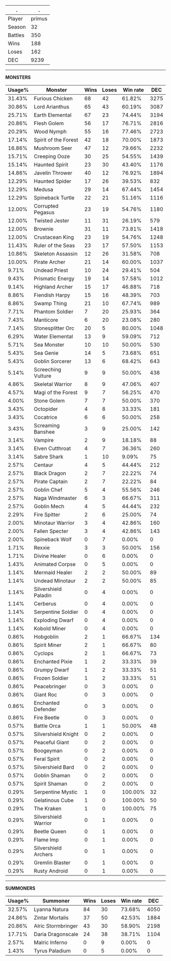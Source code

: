 .|.
|-|-
Player|primus
Season|32
Battles|350
Wins|188
Loses|162
DEC|9239

---
**MONSTERS**

Usage%|Monster|Wins|Loses|Win rate|DEC|
-|-|-|-|-|-|
31.43%|Furious Chicken|68|42|61.82%|3275|
30.86%|Lord Arianthus|65|43|60.19%|3087|
25.71%|Earth Elemental|67|23|74.44%|3194|
20.86%|Flesh Golem|56|17|76.71%|2816|
20.29%|Wood Nymph|55|16|77.46%|2723|
17.14%|Spirit of the Forest|42|18|70.00%|1873|
16.86%|Mushroom Seer|47|12|79.66%|2232|
15.71%|Creeping Ooze|30|25|54.55%|1439|
15.14%|Haunted Spirit|23|30|43.40%|1176|
14.86%|Javelin Thrower|40|12|76.92%|1894|
12.29%|Haunted Spider|17|26|39.53%|832|
12.29%|Medusa|29|14|67.44%|1454|
12.29%|Spineback Turtle|22|21|51.16%|1116|
12.00%|Corrupted Pegasus|23|19|54.76%|1180|
12.00%|Twisted Jester|11|31|26.19%|579|
12.00%|Brownie|31|11|73.81%|1418|
12.00%|Crustacean King|23|19|54.76%|1248|
11.43%|Ruler of the Seas|23|17|57.50%|1153|
10.86%|Skeleton Assassin|12|26|31.58%|708|
10.00%|Pirate Archer|21|14|60.00%|1037|
9.71%|Undead Priest|10|24|29.41%|504|
9.43%|Prismatic Energy|19|14|57.58%|1012|
9.14%|Highland Archer|15|17|46.88%|718|
8.86%|Fiendish Harpy|15|16|48.39%|703|
8.86%|Swamp Thing|21|10|67.74%|989|
7.71%|Phantom Soldier|7|20|25.93%|364|
7.43%|Manticore|6|20|23.08%|280|
7.14%|Stonesplitter Orc|20|5|80.00%|1048|
6.29%|Water Elemental|13|9|59.09%|712|
5.71%|Sea Monster|10|10|50.00%|530|
5.43%|Sea Genie|14|5|73.68%|651|
5.43%|Goblin Sorcerer|13|6|68.42%|643|
5.14%|Screeching Vulture|9|9|50.00%|438|
4.86%|Skeletal Warrior|8|9|47.06%|407|
4.57%|Magi of the Forest|9|7|56.25%|470|
4.00%|Stone Golem|7|7|50.00%|370|
3.43%|Octopider|4|8|33.33%|181|
3.43%|Cocatrice|6|6|50.00%|258|
3.43%|Screaming Banshee|3|9|25.00%|142|
3.14%|Vampire|2|9|18.18%|88|
3.14%|Elven Cutthroat|4|7|36.36%|260|
3.14%|Sabre Shark|1|10|9.09%|75|
2.57%|Centaur|4|5|44.44%|212|
2.57%|Black Dragon|2|7|22.22%|74|
2.57%|Pirate Captain|2|7|22.22%|84|
2.57%|Goblin Chef|5|4|55.56%|246|
2.57%|Naga Windmaster|6|3|66.67%|311|
2.57%|Goblin Mech|4|5|44.44%|232|
2.29%|Fire Spitter|2|6|25.00%|74|
2.00%|Minotaur Warrior|3|4|42.86%|160|
2.00%|Fallen Specter|3|4|42.86%|143|
2.00%|Spineback Wolf|0|7|0.00%|0|
1.71%|Rexxie|3|3|50.00%|156|
1.71%|Divine Healer|0|6|0.00%|0|
1.43%|Animated Corpse|0|5|0.00%|0|
1.14%|Mermaid Healer|2|2|50.00%|89|
1.14%|Undead Minotaur|2|2|50.00%|85|
1.14%|Silvershield Paladin|0|4|0.00%|0|
1.14%|Cerberus|0|4|0.00%|0|
1.14%|Serpentine Soldier|0|4|0.00%|0|
1.14%|Exploding Dwarf|0|4|0.00%|0|
1.14%|Kobold Miner|0|4|0.00%|0|
0.86%|Hobgoblin|2|1|66.67%|134|
0.86%|Spirit Miner|2|1|66.67%|80|
0.86%|Cyclops|2|1|66.67%|73|
0.86%|Enchanted Pixie|1|2|33.33%|39|
0.86%|Grumpy Dwarf|1|2|33.33%|51|
0.86%|Frozen Soldier|1|2|33.33%|51|
0.86%|Peacebringer|0|3|0.00%|0|
0.86%|Giant Roc|0|3|0.00%|0|
0.86%|Enchanted Defender|0|3|0.00%|0|
0.86%|Fire Beetle|0|3|0.00%|0|
0.57%|Battle Orca|1|1|50.00%|48|
0.57%|Silvershield Knight|0|2|0.00%|0|
0.57%|Peaceful Giant|0|2|0.00%|0|
0.57%|Boogeyman|0|2|0.00%|0|
0.57%|Feral Spirit|0|2|0.00%|0|
0.57%|Silvershield Bard|0|2|0.00%|0|
0.57%|Goblin Shaman|0|2|0.00%|0|
0.57%|Spirit Shaman|0|2|0.00%|0|
0.29%|Serpentine Mystic|1|0|100.00%|32|
0.29%|Gelatinous Cube|1|0|100.00%|50|
0.29%|The Kraken|1|0|100.00%|75|
0.29%|Silvershield Warrior|0|1|0.00%|0|
0.29%|Beetle Queen|0|1|0.00%|0|
0.29%|Flame Imp|0|1|0.00%|0|
0.29%|Silvershield Archers|0|1|0.00%|0|
0.29%|Gremlin Blaster|0|1|0.00%|0|
0.29%|Rusty Android|0|1|0.00%|0|

---
**SUMMONERS**

Usage%|Summoner|Wins|Loses|Win rate|DEC|
-|-|-|-|-|-|
32.57%|Lyanna Natura|84|30|73.68%|4050|
24.86%|Zintar Mortalis|37|50|42.53%|1884|
20.86%|Alric Stormbringer|43|30|58.90%|2198|
17.71%|Daria Dragonscale|24|38|38.71%|1104|
2.57%|Malric Inferno|0|9|0.00%|0|
1.43%|Tyrus Paladium|0|5|0.00%|0|
